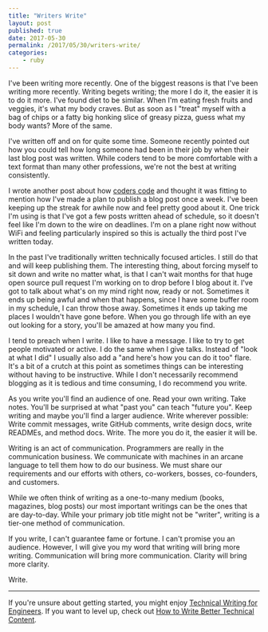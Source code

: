 ```yaml
---
title: "Writers Write"
layout: post
published: true
date: 2017-05-30
permalink: /2017/05/30/writers-write/
categories:
    - ruby
---
```


I've been writing more recently. One of the biggest reasons is that I've been writing more recently. Writing begets writing; the more I do it, the easier it is to do it more. I've found diet to be similar. When I'm eating fresh fruits and veggies, it's what my body craves. But as soon as I "treat" myself with a bag of chips or a fatty big honking slice of greasy pizza, guess what my body wants? More of the same.

I've written off and on for quite some time. Someone recently pointed out how you could tell how long someone had been in their job by when their last blog post was written. While coders tend to be more comfortable with a text format than many other professions, we're not the best at writing consistently.

I wrote another post about how [coders code](https://www.schneems.com/2017/05/24/coders-code/) and thought it was fitting to mention how I've made a plan to publish a blog post once a week. I've been keeping up the streak for awhile now and feel pretty good about it. One trick I'm using is that I've got a few posts written ahead of schedule, so it doesn't feel like I'm down to the wire on deadlines. I'm on a plane right now without WiFi and feeling particularly inspired so this is actually the third post I've written today.

In the past I've traditionally written technically focused articles. I still do that and will keep publishing them. The interesting thing, about forcing myself to sit down and write no matter what, is that I can't wait months for that huge open source pull request I'm working on to drop before I blog about it. I've got to talk about what's on my mind right now, ready or not. Sometimes it ends up being awful and when that happens, since I have some buffer room in my schedule, I can throw those away. Sometimes it ends up taking me places I wouldn't have gone before. When you go through life with an eye out looking for a story, you'll be amazed at how many you find.

I tend to preach when I write. I like to have a message. I like to try to get people motivated or active. I do the same when I give talks. Instead of "look at what I did" I usually also add a "and here's how you can do it too" flare. It's a bit of a crutch at this point as sometimes things can be interesting without having to be instructive. While I don't necessarily recommend blogging as it is tedious and time consuming, I do recommend you write.

As you write you'll find an audience of one. Read your own writing. Take notes. You'll be surprised at what "past you" can teach "future you". Keep writing and maybe you'll find a larger audience. Write wherever possible: Write commit messages, write GitHub comments, write design docs, write READMEs, and method docs. Write. The more you do it, the easier it will be.

Writing is an act of communication. Programmers are really in the communication business. We communicate with machines in an arcane language to tell them how to do our business. We must share our requirements and our efforts with others, co-workers, bosses, co-founders, and customers.

While we often think of writing as a one-to-many medium (books, magazines, blog posts) our most important writings can be the ones that are day-to-day. While your primary job title might not be "writer", writing is a tier-one method of communication.

If you write, I can't guarantee fame or fortune. I can't promise you an audience. However, I will give you my word that writing will bring more writing. Communication will bring more communication. Clarity will bring more clarity.

Write.

---
If you're unsure about getting started, you might enjoy [Technical Writing for Engineers](https://draft.dev/learn/technical-writing-for-engineers). If you want to level up, check out [How to Write Better Technical Content](https://draft.dev/learn/technical-content).
